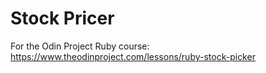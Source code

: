 # Stock Pricer
For the Odin Project Ruby course: https://www.theodinproject.com/lessons/ruby-stock-picker